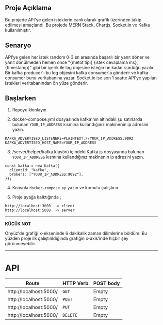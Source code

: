 ## Proje Açıklama

Bu projede API'ye gelen isteklerin canlı olarak grafik üzerinden takip edilmesi amaçlandı. Bu projede MERN Stack, Chartjs, Socket.io ve Kafka kullanılmıştır.

## Senaryo

API'ye gelen her istek  random 0-3 sn arasında başarılı bir yanıt döner
ve yanıt dönülmeden hemen önce "{metot tipi},{istek cevaplama ms},{timestamp}" gibi bir içerik ile log objesine isteğin ne kadar sürdüğü yazılır. Bir kafka producer'ı
bu log objesini kafka consumer'a gönderir ve kafka consumer bunu veritabanına yazar. Socket.io ise son 1 saatte API'ye yapılan istekleri veritabanından ön yüze gönderir. 


## Başlarken

1. Repoyu klonlayın.

2. docker-compose.yml dosyasında kafka'nın altındaki şu satırlarda bulunan ```YOUR_IP_ADDRESS``` kısmına kullandığınız makinenin ip adresini yazın.

```
KAFKA_ADVERTISED_LISTENERS=PLAINTEXT://YOUR_IP_ADDRESS:9092 
KAFKA_ADVERTISED_HOST_NAME=YOUR_IP_ADDRESS

```

3. /server/helper/kafka klasörü içindeki Kafka.js dosyasında bulunan ```YOUR_IP_ADDRESS``` kısmına kullandığınız makinenin ip adresini yazın. 

```
const kafka = new Kafka({
  clientId: "kafka",
  brokers: ["YOUR_IP_ADDRESS:9092"],
});
```

4. Konsola ```docker-compose up``` yazın ve komutu çalıştırın. 

5. Proje ayağa kalktığında ;

``` 
http://localhost:3000  -> client
http://localhost:5000  -> server

```
---
**KÜÇÜK NOT**

Önyüz'de grafiği x-ekseninde 6 dakikalık zaman dilimlerine böldüm. Bu yüzden proje ilk çalıştırıldığında grafiğin x-axis'inde hiçbir şey görünmeyebilir.

---

# API

| Route | HTTP Verb	 | POST body	 | 
| --- | --- | --- | 
| http://localhost:5000/ | `GET` | Empty | 
| http://localhost:5000/ | `POST` | Empty | 
| http://localhost:5000/ | `PUT` | Empty | 
| http://localhost:5000/ | `DELETE` | Empty | 


